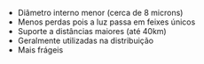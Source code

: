 - Diâmetro interno menor (cerca de 8 microns)
- Menos perdas pois a luz passa em feixes únicos
- Suporte a distâncias maiores (até 40km)
- Geralmente utilizadas na distribuição
- Mais frágeis